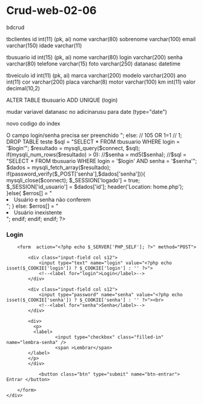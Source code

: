 # Crud-web-02-06
bdcrud

tbclientes
id int(11) (pk, ai)
nome	varchar(80)
sobrenome	varchar(100)
email	varchar(150)
idade	varchar(11)

tbusuario
id int(15) (pk, ai)
nome	varchar(80)
login	varchar(200)
senha	varchar(80)
telefone varchar(15)
foto varchar(250)
datanasc datetime

tbveiculo
id int(11) (pk, ai)
marca varchar(200)
modelo varchar(200)
ano int(11)
cor varchar(200)
placa varchar(8)
motor varchar(100)
km int(11)
valor decimal(10,2)


ALTER TABLE tbusuario
ADD UNIQUE (login)


mudar variavel datanasc no adicinarusu para date (type="date")


novo codigo do index
<?php
// Conexão
require_once 'includes/headerindex.php';
require_once 'php_action/db_connect.php';

// Sessão
session_start();

// Botão enviar
if(isset($_POST['btn-entrar'])):
	$erros = array();
	$login = mysqli_escape_string($connect, $_POST['login']);
	$senha = mysqli_escape_string($connect, $_POST['senha']);
   
	if(isset($_POST['lembrar-senha'])):

		setcookie('login', $login, time()+3600);
		setcookie('senha', $senha, time()+3600);
	endif;

	if(empty($login) or empty($senha)):
		$erros[] = "<li> O campo login/senha precisa ser preenchido </li>";
	else:
		// 105 OR 1=1 
	    // 1; DROP TABLE teste

		$sql = "SELECT * FROM tbusuario WHERE login = '$login'";
		$resultado = mysqli_query($connect, $sql);		

		if(mysqli_num_rows($resultado) > 0):
		//$senha = md5($senha);       

		//$sql = "SELECT * FROM tbusuario WHERE login = '$login' AND senha = '$senha'";
		 $dados = mysqli_fetch_array($resultado);
			
		        if(password_verify($_POST['senha'],$dados['senha'])){
				
				mysqli_close($connect);
				$_SESSION['logado'] = true;
				$_SESSION['id_usuario'] = $dados['id'];
				header('Location: home.php');
				}else{
			
				$erros[] = "<li> Usuário e senha não conferem </li>";
				}
		else:
			$erros[] = "<li> Usuário inexistente </li>";
		endif;
	endif;
endif;

?>

<html>
<head>
	<title>Login</title>
	<meta charset="utf-8">
</head>
<body>

<div class="row">
	<div class="col s12 m6 push-m3">
	<h3 class="light center-align"> Login</h3>
		<?php 
		if(!empty($erros)):
			foreach($erros as $erro):
				echo $erro;
			endforeach;
		endif;
		?>
		
		<form  action="<?php echo $_SERVER['PHP_SELF']; ?>" method="POST">
			
			<div class="input-field col s12">
				<input type="text" name="login" value="<?php echo isset($_COOKIE['login']) ? $_COOKIE['login'] : '' ?>">
				<!--<label for="login">Login</label>-->
			</div>
			
			<div class="input-field col s12">
				<input type="password" name="senha" value="<?php echo isset($_COOKIE['senha']) ? $_COOKIE['senha'] : '' ?>"><br>
				<!--<label for="senha">Senha</label>-->
			</div>
			
			<div>
			  <p>
     		  <label>
					  <input type="checkbox" class="filled-in"  name="lembra-senha" />
					  <span >Lembrar</span>
      		</label>
    		</p>
			</div>
			
		 		<button class="btn" type="submit" name="btn-entrar"> Entrar </button>
				
		</form>
	</div>
</div>
</body>
</html>

